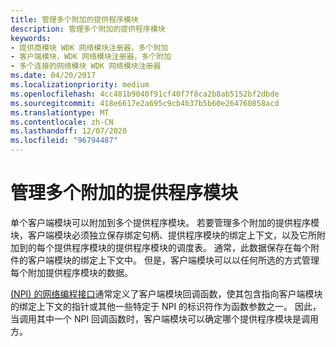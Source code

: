 ```yaml
---
title: 管理多个附加的提供程序模块
description: 管理多个附加的提供程序模块
keywords:
- 提供商模块 WDK 网络模块注册器，多个附加
- 客户端模块，WDK 网络模块注册器，多个附加
- 多个连接的网络模块 WDK 网络模块注册器
ms.date: 04/20/2017
ms.localizationpriority: medium
ms.openlocfilehash: 4cc481b9040f91cf40f7f8ca2b8ab5152bf2dbde
ms.sourcegitcommit: 418e6617e2a695c9cb4b37b5b60e264760858acd
ms.translationtype: MT
ms.contentlocale: zh-CN
ms.lasthandoff: 12/07/2020
ms.locfileid: "96794487"
---
```

# <a name="managing-multiple-attached-provider-modules"></a>管理多个附加的提供程序模块


单个客户端模块可以附加到多个提供程序模块。 若要管理多个附加的提供程序模块，客户端模块必须独立保存绑定句柄、提供程序模块的绑定上下文，以及它所附加到的每个提供程序模块的提供程序模块的调度表。 通常，此数据保存在每个附件的客户端模块的绑定上下文中。 但是，客户端模块可以以任何所选的方式管理每个附加提供程序模块的数据。

[ (NPI) 的网络编程接口](network-programming-interface.md)通常定义了客户端模块回调函数，使其包含指向客户端模块的绑定上下文的指针或其他一些特定于 NPI 的标识符作为函数参数之一。 因此，当调用其中一个 NPI 回调函数时，客户端模块可以确定哪个提供程序模块是调用方。

 

 





